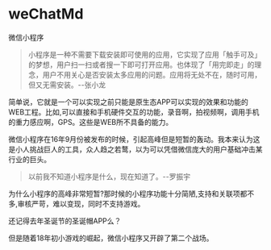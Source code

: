 # weChatMd

微信小程序

>小程序是一种不需要下载安装即可使用的应用，它实现了应用「触手可及」的梦想，用户扫一扫或者搜一下即可打开应用。也体现了「用完即走」的理念，用户不用关心是否安装太多应用的问题。应用将无处不在，随时可用，但又无需安装。--张小龙


简单说，它就是一个可以实现之前只能是原生态APP可以实现的效果和功能的WEB工程。比如,可以直接和手机硬件交互的功能，录音啊，拍视频啊，调用手机的重力感应啊，GPS。这些是WEB所不具备的能力。

微信小程序在16年9月份被发布的时候，引起高峰但是短暂的轰动。我本来认为这是小人挑战巨人的工具，众人趋之若鹜，以为可以凭借微信庞大的用户基础冲击某行业的巨头。

>以前我不知道小程序是什么，现在知道了。--罗振宇


为什么小程序的高峰非常短暂?那时候的小程序功能十分简陋,支持和关联项都不多,审核严苛，难以变现，同时不支持游戏。

还记得去年圣诞节的圣诞帽APP么？

但是随着18年初小游戏的崛起，微信小程序又开辟了第二个战场。
